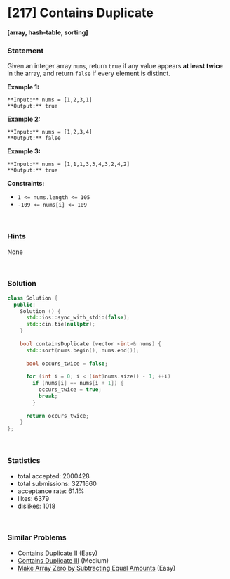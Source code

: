 # [217] Contains Duplicate

**[array, hash-table, sorting]**

### Statement

Given an integer array `nums`, return `true` if any value appears **at least twice** in the array, and return `false` if every element is distinct.


**Example 1:**

```
**Input:** nums = [1,2,3,1]
**Output:** true

```
**Example 2:**

```
**Input:** nums = [1,2,3,4]
**Output:** false

```
**Example 3:**

```
**Input:** nums = [1,1,1,3,3,4,3,2,4,2]
**Output:** true

```

**Constraints:**
* `1 <= nums.length <= 105`
* `-109 <= nums[i] <= 109`


<br>

### Hints

None

<br>

### Solution

```cpp
class Solution {
  public:
    Solution () {
      std::ios::sync_with_stdio(false);
      std::cin.tie(nullptr);
    }
  
    bool containsDuplicate (vector <int>& nums) {
      std::sort(nums.begin(), nums.end());
      
      bool occurs_twice = false;
      
      for (int i = 0; i < (int)nums.size() - 1; ++i)
        if (nums[i] == nums[i + 1]) {
          occurs_twice = true;
          break;
        }
      
      return occurs_twice;
    }
};
```

<br>

### Statistics

- total accepted: 2000428
- total submissions: 3271660
- acceptance rate: 61.1%
- likes: 6379
- dislikes: 1018

<br>

### Similar Problems

- [Contains Duplicate II](https://leetcode.com/problems/contains-duplicate-ii) (Easy)
- [Contains Duplicate III](https://leetcode.com/problems/contains-duplicate-iii) (Medium)
- [Make Array Zero by Subtracting Equal Amounts](https://leetcode.com/problems/make-array-zero-by-subtracting-equal-amounts) (Easy)
